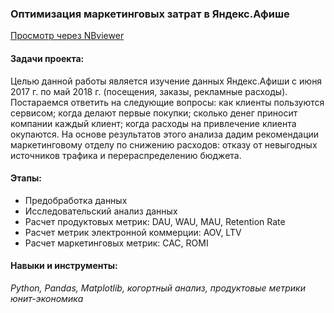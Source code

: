 ### Оптимизация маркетинговых затрат в Яндекс.Афише
[Просмотр через NBviewer](https://nbviewer.org/github/Krashakov/projects/blob/main/yandex_afisha/yandex_afisha_metrics.ipynb)
#### Задачи проекта: 
Целью данной работы является изучение данных Яндекс.Афиши с июня 2017 г. по май 2018 г. (посещения, заказы, рекламные расходы). Постараемся ответить на следующие вопросы: 
как клиенты пользуются сервисом; когда делают первые покупки; сколько денег приносит компании каждый клиент; когда расходы на привлечение клиента окупаются.
На основе результатов этого анализа дадим рекомендации маркетинговому отделу по снижению расходов: отказу от невыгодных источников трафика и перераспределению бюджета.
#### Этапы:
- Предобработка данных
- Исследовательский анализ данных
- Расчет продуктовых метрик: DAU, WAU, MAU, Retention Rate
- Расчет метрик электронной коммерции: AOV, LTV
- Расчет маркетинговых метрик: CAC, ROMI
#### Навыки и инструменты:
*Python, Pandas, Matplotlib, когортный анализ, продуктовые метрики
юнит-экономика*
